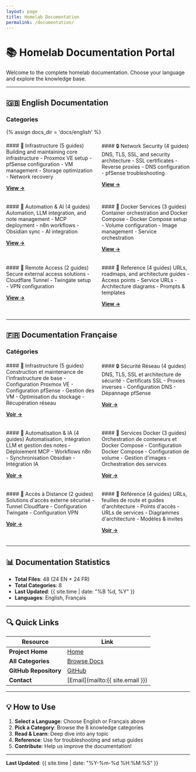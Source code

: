 ```yaml
---
layout: page
title: Homelab Documentation
permalink: /documentation/
---
```


# 📚 Homelab Documentation Portal

Welcome to the complete homelab documentation. Choose your language and explore the knowledge base.

---

## 🇬🇧 English Documentation

### Categories

{% assign docs_dir = 'docs/english' %}

<div style="display: grid; grid-template-columns: 1fr 1fr; gap: 20px; margin: 20px 0;">

<div>
#### 🔧 Infrastructure (5 guides)
Building and maintaining core infrastructure
- Proxmox VE setup
- pfSense configuration  
- VM management
- Storage optimization
- Network recovery

**[View →](/docs/english/infrastructure/)**
</div>

<div>
#### 🔒 Network Security (4 guides)
DNS, TLS, SSL, and security architecture
- SSL certificates
- Reverse proxies
- DNS configuration
- pfSense troubleshooting

**[View →](/docs/english/network_security/)**
</div>

<div>
#### 🤖 Automation & AI (4 guides)
Automation, LLM integration, and note management
- MCP deployment
- n8n workflows
- Obsidian sync
- AI integration

**[View →](/docs/english/automation_ai/)**
</div>

<div>
#### 🐳 Docker Services (3 guides)
Container orchestration and Docker Compose
- Docker Compose setup
- Volume configuration
- Image management
- Service orchestration

**[View →](/docs/english/docker_services/)**
</div>

<div>
#### 📍 Remote Access (2 guides)
Secure external access solutions
- Cloudflare Tunnel
- Twingate setup
- VPN configuration

**[View →](/docs/english/remote_access/)**
</div>

<div>
#### 📖 Reference (4 guides)
URLs, roadmaps, and architecture guides
- Access points
- Service URLs
- Architecture diagrams
- Prompts & templates

**[View →](/docs/english/reference/)**
</div>

</div>

---

## 🇫🇷 Documentation Française

### Catégories

<div style="display: grid; grid-template-columns: 1fr 1fr; gap: 20px; margin: 20px 0;">

<div>
#### 🔧 Infrastructure (5 guides)
Construction et maintenance de l'infrastructure de base
- Configuration Proxmox VE
- Configuration pfSense
- Gestion des VM
- Optimisation du stockage
- Récupération réseau

**[Voir →](/docs/french/infrastructure/)**
</div>

<div>
#### 🔒 Sécurité Réseau (4 guides)
DNS, TLS, SSL et architecture de sécurité
- Certificats SSL
- Proxies inverses
- Configuration DNS
- Dépannage pfSense

**[Voir →](/docs/french/network_security/)**
</div>

<div>
#### 🤖 Automatisation & IA (4 guides)
Automatisation, intégration LLM et gestion des notes
- Déploiement MCP
- Workflows n8n
- Synchronisation Obsidian
- Intégration IA

**[Voir →](/docs/french/automation_ai/)**
</div>

<div>
#### 🐳 Services Docker (3 guides)
Orchestration de conteneurs et Docker Compose
- Configuration Docker Compose
- Configuration de volume
- Gestion d'images
- Orchestration des services

**[Voir →](/docs/french/docker_services/)**
</div>

<div>
#### 📍 Accès à Distance (2 guides)
Solutions d'accès externe sécurisé
- Tunnel Cloudflare
- Configuration Twingate
- Configuration VPN

**[Voir →](/docs/french/remote_access/)**
</div>

<div>
#### 📖 Référence (4 guides)
URLs, feuilles de route et guides d'architecture
- Points d'accès
- URLs de services
- Diagrammes d'architecture
- Modèles & invites

**[Voir →](/docs/french/reference/)**
</div>

</div>

---

## 📊 Documentation Statistics

- **Total Files**: 48 (24 EN + 24 FR)
- **Total Categories**: 8
- **Last Updated**: {{ site.time | date: "%B %d, %Y" }}
- **Languages**: English, Français

---

## 🔍 Quick Links

| Resource | Link |
|----------|------|
| **Project Home** | [Home](/) |
| **All Categories** | [Browse Docs](/documentation/) |
| **GitHub Repository** | [GitHub](https://github.com/yourusername/opencode) |
| **Contact** | [Email](mailto:{{ site.email }}) |

---

## 💡 How to Use

1. **Select a Language**: Choose English or Français above
2. **Pick a Category**: Browse the 8 knowledge categories
3. **Read & Learn**: Deep dive into any topic
4. **Reference**: Use for troubleshooting and setup guides
5. **Contribute**: Help us improve the documentation!

---

**Last Updated**: {{ site.time | date: "%Y-%m-%d %H:%M:%S" }}
